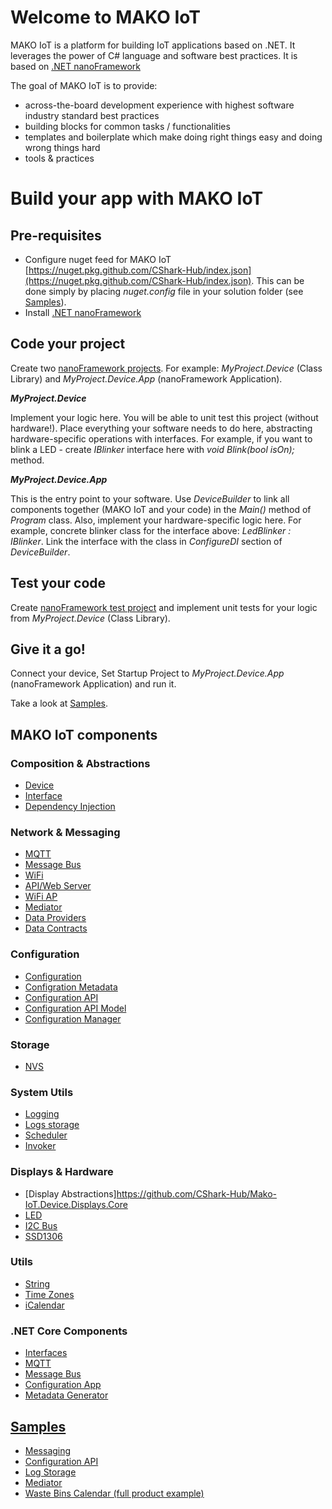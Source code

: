 # Welcome to MAKO IoT
MAKO IoT is a platform for building IoT applications based on .NET. It leverages the power of C# language and software best practices. It is based on [.NET nanoFramework](https://www.nanoframework.net/)

The goal of MAKO IoT is to provide:
* across-the-board development experience with highest software industry standard best practices
* building blocks for common tasks / functionalities
* templates and boilerplate which make doing right things easy and doing wrong things hard
* tools & practices

# Build your app with MAKO IoT

## Pre-requisites
- Configure nuget feed for MAKO IoT [https://nuget.pkg.github.com/CShark-Hub/index.json](https://nuget.pkg.github.com/CShark-Hub/index.json). This can be done simply by placing _nuget.config_ file in your solution folder (see [Samples](https://github.com/CShark-Hub/Mako-IoT.Samples)).
- Install [.NET nanoFramework](https://docs.nanoframework.net/content/getting-started-guides/index.html)

## Code your project
Create two [nanoFramework projects](https://docs.nanoframework.net/content/getting-started-guides/index.html). For example: _MyProject.Device_ (Class Library) and _MyProject.Device.App_ (nanoFramework Application).

**_MyProject.Device_**

Implement your logic here. You will be able to unit test this project (without hardware!). Place everything your software needs to do here, abstracting hardware-specific operations with interfaces. For example, if you want to blink a LED - create _IBlinker_ interface here with _void Blink(bool isOn);_ method.

**_MyProject.Device.App_**

This is the entry point to your software. Use _DeviceBuilder_ to link all components together (MAKO IoT and your code) in the _Main()_ method of _Program_ class. Also, implement your hardware-specific logic here. For example, concrete blinker class for the interface above: _LedBlinker : IBlinker_. Link the interface with the class in _ConfigureDI_ section of _DeviceBuilder_.

## Test your code
Create [nanoFramework test project](https://docs.nanoframework.net/content/unit-test/index.html) and implement unit tests for your logic from _MyProject.Device_ (Class Library).

## Give it a go!
Connect your device, Set Startup Project to _MyProject.Device.App_ (nanoFramework Application) and run it. 



Take a look at [Samples](https://github.com/CShark-Hub/Mako-IoT.Samples).

## MAKO IoT components

### Composition & Abstractions
- [Device](https://github.com/CShark-Hub/Mako-IoT.Device)
- [Interface](https://github.com/CShark-Hub/Mako-IoT.Device.Services.Interface)
- [Dependency Injection](https://github.com/CShark-Hub/Mako-IoT.Device.Services.DependencyInjection)

### Network & Messaging
- [MQTT](https://github.com/CShark-Hub/Mako-IoT.Device.Services.Mqtt)
- [Message Bus](https://github.com/CShark-Hub/Mako-IoT.Device.Services.Messaging)
- [WiFi](https://github.com/CShark-Hub/Mako-IoT.Device.Services.WiFi)
- [API/Web Server](https://github.com/CShark-Hub/Mako-IoT.Device.Services.Server)
- [WiFi AP](https://github.com/CShark-Hub/Mako-IoT.Device.Services.WiFi.AP)
- [Mediator](https://github.com/CShark-Hub/Mako-IoT.Device.Services.Mediator)
- [Data Providers](https://github.com/CShark-Hub/Mako-IoT.Device.Services.DataProviders)
- [Data Contracts](https://github.com/CShark-Hub/Mako-IoT.Messages)

### Configuration
- [Configuration](https://github.com/CShark-Hub/Mako-IoT.Device.Services.Configuration)
- [Configration Metadata](https://github.com/CShark-Hub/Mako-IoT.Device.Services.Configuration.Metadata)
- [Configuration API](https://github.com/CShark-Hub/Mako-IoT.Device.Services.ConfigurationApi)
- [Configuration API Model](https://github.com/CShark-Hub/Mako-IoT.ConfigurationApi.Model)
- [Configuration Manager](https://github.com/CShark-Hub/Mako-IoT.Device.Services.ConfigurationManager)

### Storage
- [NVS](https://github.com/CShark-Hub/Mako-IoT.Device.Services.FileStorage)

### System Utils
- [Logging](https://github.com/CShark-Hub/Mako-IoT.Device.Services.Logging)
- [Logs storage](https://github.com/CShark-Hub/Mako-IoT.Device.Services.Logging.Storage)
- [Scheduler](https://github.com/CShark-Hub/Mako-IoT.Device.Services.Scheduler)
- [Invoker](https://github.com/CShark-Hub/Mako-IoT.Invoker)


### Displays & Hardware
- [Display Abstractions]https://github.com/CShark-Hub/Mako-IoT.Device.Displays.Core
- [LED](https://github.com/CShark-Hub/Mako-IoT.Device.Displays.Led)
- [I2C Bus](https://github.com/CShark-Hub/Mako-IoT.Device.Buses.I2C)
- [SSD1306](https://github.com/CShark-Hub/Mako-IoT.Device.Displays.SSD1306)

### Utils
- [String](https://github.com/CShark-Hub/Mako-IoT.String)
- [Time Zones](https://github.com/CShark-Hub/Mako-IoT.TimeZones)
- [iCalendar](https://github.com/CShark-Hub/Mako-IoT.ICalParser)

### .NET Core Components
- [Interfaces](https://github.com/CShark-Hub/Mako-IoT.Core.Services.Interface)
- [MQTT](https://github.com/CShark-Hub/Mako-IoT.Core.Services.Mqtt)
- [Message Bus](https://github.com/CShark-Hub/Mako-IoT.Core.Services.Messaging)
- [Configuration App](https://github.com/CShark-Hub/Mako-IoT.Core.Configuration.App.Client)
- [Metadata Generator](https://github.com/CShark-Hub/Mako-IoT.Core.Configuration.MetadataGenerator)

## [Samples](https://github.com/CShark-Hub/Mako-IoT.Samples)
- [Messaging]()
- [Configuration API](https://github.com/CShark-Hub/Mako-IoT.Samples/tree/main/ConfigurationAPI)
- [Log Storage](https://github.com/CShark-Hub/Mako-IoT.Samples/tree/main/LogStorage)
- [Mediator](https://github.com/CShark-Hub/Mako-IoT.Samples/tree/main/Mediator)
- [Waste Bins Calendar (full product example)](https://github.com/CShark-Hub/Mako-IoT.Samples/tree/main/WasteBinsCalendar)

